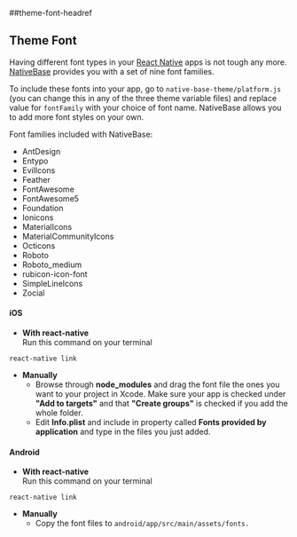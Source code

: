 ##theme-font-headref
## Theme Font

Having different font types in your [React Native](https://facebook.github.io/react-native/) apps is not tough any more. [NativeBase](https://nativebase.io/) provides you with a set of nine font families.<br />

To include these fonts into your app, go to `native-base-theme/platform.js` (you can change this in any of the three theme variable files) and  replace value for <code>fontFamily</code> with your choice of font name. NativeBase allows you to add more font styles on your own.

Font families included with NativeBase:
* AntDesign
* Entypo
* EvilIcons
* Feather
* FontAwesome
* FontAwesome5
* Foundation
* Ionicons
* MaterialIcons
* MaterialCommunityIcons
* Octicons
* Roboto
* Roboto_medium
* rubicon-icon-font
* SimpleLineIcons
* Zocial

#### iOS
* **With react-native**<br />
Run this command on your terminal<br />
<pre class="command-line language-xxx" data-output="2-19"><code>react-native link</code></pre>
* **Manually**
  * Browse through **node_modules** and drag the font file the ones you want to your project in Xcode. Make sure your app is checked under **"Add to targets"** and that **"Create groups"** is checked if you add the whole folder.
  * Edit **Info.plist** and include in property called **Fonts provided by application** and type in the files you just added.

#### Android
* **With react-native**<br />
Run this command on your terminal<br />
<pre class="command-line language-xxx" data-output="2-19"><code>react-native link</code></pre>
* **Manually**
  * Copy the font files to <code>android/app/src/main/assets/fonts.</code>
